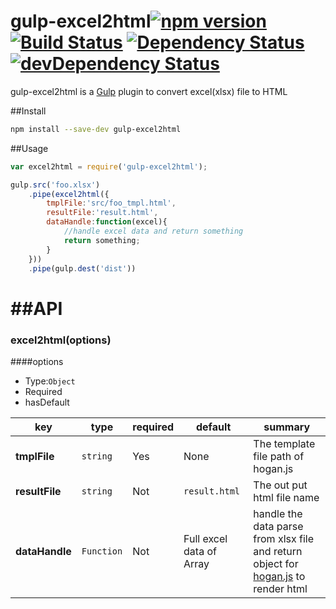 # gulp-excel2html[![npm version](https://badge.fury.io/js/gulp-excel2html.svg)](https://badge.fury.io/for/js/gulp-excel2html)[![Build Status](https://travis-ci.org/del1214/gulp-excel2html.svg?branch=master)](https://travis-ci.org/del1214/gulp-excel2html) [![Dependency Status](https://david-dm.org/del1214/gulp-excel2html.svg)](https://david-dm.org/del1214/gulp-excel2html) [![devDependency Status](https://david-dm.org/del1214/gulp-excel2html/dev-status.svg)](https://david-dm.org/del1214/gulp-excel2html#info=devDependencies)

gulp-excel2html is a [Gulp](http://gulpjs.com/) plugin to convert excel(xlsx) file to HTML


##Install
```bash
npm install --save-dev gulp-excel2html
```

##Usage
```js
var excel2html = require('gulp-excel2html');

gulp.src('foo.xlsx')
	.pipe(excel2html({
		tmplFile:'src/foo_tmpl.html',
		resultFile:'result.html',
		dataHandle:function(excel){
			//handle excel data and return something
			return something;
		}
	}))
	.pipe(gulp.dest('dist'))

```

##API
===
### excel2html(options)
####options
* Type:```Object```
* Required
* hasDefault

| key          | type          | required     | default      | summary      |
| ------------ | ------------- | ------------ | ------------ | ------------ |
| **tmplFile** | ```string```        | Yes          | None         | The template file path of hogan.js |
| **resultFile** | ```string```  | Not | ```result.html``` | The out put html file name |
| **dataHandle** | ```Function```  | Not | Full excel data of Array | handle the data parse from xlsx file and return object for [hogan.js](http://twitter.github.io/hogan.js/) to render html |
